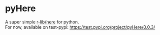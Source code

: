 # pyHere
A super simple [r-lib/here](https://github.com/r-lib/here) for python.  
For now, available on test-pypi: https://test.pypi.org/project/pyHere/0.0.3/  


